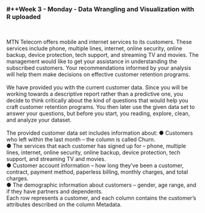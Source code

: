 <h3>#++Week 3 - Monday - Data Wrangling and Visualization with R uploaded</h3> <br />

MTN Telecom offers mobile and internet services to its customers. These services
include phone, multiple lines, internet, online security, online backup, device protection,
tech support, and streaming TV and movies. The management would like to get your
assistance in understanding the subscribed customers. Your recommendations informed
by your analysis will help them make decisions on effective customer retention
programs.<br /><br />
We have provided you with the current customer data. Since you will be working towards
a descriptive report rather than a predictive one, you decide to think critically about the
kind of questions that would help you craft customer retention programs. You then later
use the given data set to answer your questions, but before you start, you reading,
explore, clean, and analyze your dataset.<br /><br />
The provided customer data set includes information about:
● Customers who left within the last month – the column is called Churn.<br />
● The services that each customer has signed up for – phone, multiple lines,
internet, online security, online backup, device protection, tech support, and
streaming TV and movies.<br />
● Customer account information – how long they’ve been a customer, contract,
payment method, paperless billing, monthly charges, and total charges.<br />
● The demographic information about customers – gender, age range, and if they
have partners and dependents.<br />
Each row represents a customer, and each column contains the customer’s attributes
described on the column Metadata.


